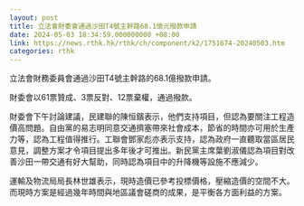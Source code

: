 ```yaml
---
layout: post
title: 立法會財委會通過沙田T4號主幹路68.1億元撥款申請
date: 2024-05-03 18:34:59.000000000 +08:00
link: https://news.rthk.hk/rthk/ch/component/k2/1751674-20240503.htm
categories: rthk
---
```


立法會財務委員會通過沙田T4號主幹路的68.1億撥款申請。

財委會以61票贊成、3票反對、12票棄權，通過撥款。

財委會下午討論建議，民建聯的陳恒鑌表示，他們支持項目，但認為要關注工程造價高問題。自由黨的易志明同意交通擠塞帶來社會成本，節省的時間亦可用於生產力等，認為工程值得推行。工聯會鄧家彪亦表示支持，認為政府一直聽取當區居民意見，調整方案才令項目提出多年後才可推出。新民黨主席葉劉淑儀認為項目對改善沙田一帶交通有好大幫助，同時認為項目中的升降機等設施不應減少。

運輸及物流局局長林世雄表示，現時造價已參考投標價格，壓縮造價的空間不大。而現時方案是經過幾年時間與地區議會磋商的成果，是平衡各方面利益的方案。
